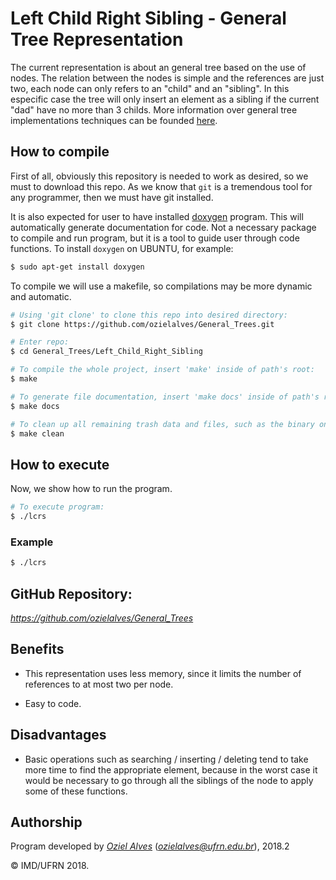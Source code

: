 # Left Child Right Sibling - General Tree Representation

The current representation is about an general tree based on the use of nodes. The relation between the nodes is simple and the references are just two, each node can only refers to an "child" and an "sibling". In this especific case the tree will only insert an element as a sibling if the current "dad" have no more than 3 childs. More information over general tree implementations techniques can be founded [here](https://pdfs.semanticscholar.org/ba06/7c2a0efbe81c4f887d2a2d129e4dae9ede2a.pdf).

## How to compile

First of all, obviously this repository is needed to work as desired, so we must to download this repo. As we know that `git` is a tremendous tool for any programmer, then we must have git installed.

It is also expected for user to have installed [doxygen](https://en.wikipedia.org/wiki/Doxygen) program. This will automatically generate documentation for code. Not a necessary package to compile and run program, but it is a tool to guide user through code functions. To install `doxygen` on UBUNTU, for example:

```bash
$ sudo apt-get install doxygen
```
To compile we will use a makefile, so compilations may be more dynamic and automatic.
```bash
# Using 'git clone' to clone this repo into desired directory:
$ git clone https://github.com/ozielalves/General_Trees.git

# Enter repo:
$ cd General_Trees/Left_Child_Right_Sibling

# To compile the whole project, insert 'make' inside of path's root:
$ make

# To generate file documentation, insert 'make docs' inside of path's root:
$ make docs

# To clean up all remaining trash data and files, such as the binary ones, insert 'make clean':
$ make clean
```

## How to execute

Now, we show how to run the program. 
```bash
# To execute program:
$ ./lcrs
```

### Example

```bash
$ ./lcrs
```
## GitHub Repository:

*https://github.com/ozielalves/General_Trees*



## Benefits

- This representation uses less memory, since it limits the number of references to at most two per node.

- Easy to code.

## Disadvantages

- Basic operations such as searching / inserting / deleting tend to take more time to find the appropriate element, because in the worst case it would be necessary to go through all the siblings of the node to apply some of these functions.


## Authorship

Program developed by [_Oziel Alves_](https://github.com/ozielalves) (*ozielalves@ufrn.edu.br*), 2018.2

&copy; IMD/UFRN 2018.

